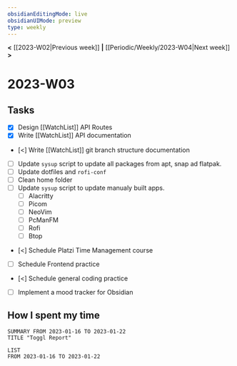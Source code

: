 ```yaml
---
obsidianEditingMode: live
obsidianUIMode: preview
type: weekly
---
```


**<** [[2023-W02|Previous week]] **|** [[Periodic/Weekly/2023-W04|Next week]] **>**

# 2023-W03

## Tasks
- [x] Design [[WatchList]] API Routes
- [x] Write [[WatchList]] API documentation
- [<] Write [[WatchList]] git branch structure documentation
- [ ] Update `sysup` script to update all packages from apt, snap ad flatpak.
- [ ] Update dotfiles and `rofi-conf`
- [ ] Clean home folder
- [ ] Update `sysup` script to update manualy built apps.
	- [ ] Alacritty
	- [ ] Picom
	- [ ] NeoVim
	- [ ] PcManFM
	- [ ] Rofi
	- [ ] Btop
 - [<] Schedule Platzi Time Management course
 - [ ] Schedule Frontend practice
 - [<] Schedule general coding practice
 - [ ] Implement a mood tracker for Obsidian

## How I spent my time

```toggl
SUMMARY FROM 2023-01-16 TO 2023-01-22
TITLE "Toggl Report"
```

```toggl
LIST
FROM 2023-01-16 TO 2023-01-22
```


